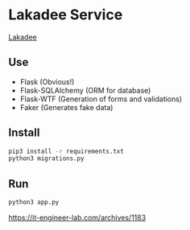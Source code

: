# Lakadee Service
[Lakadee](https://www.lakadee.com.la/)

## Use

* Flask (Obvious!)
* Flask-SQLAlchemy (ORM for database)
* Flask-WTF (Generation of forms and validations)
* Faker (Generates fake data)

## Install

```bash
pip3 install -r requirements.txt
python3 migrations.py
```
## Run

```bash
python3 app.py
```

https://it-engineer-lab.com/archives/1183

